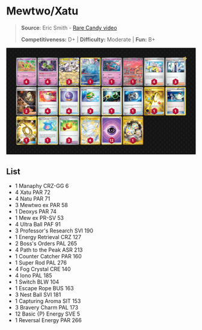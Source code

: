 # Mewtwo/Xatu

> **Source**: Eric Smith - [Rare Candy video](https://www.youtube.com/watch?v=BJe95g5h1tc)
> 
> **Competitiveness:** D+ | **Difficulty:** Moderate | **Fun:** B+

![decklist](../../!Images/Standard/09BST-PAF/Mewtwo-Xatu.PNG)

## List
* 1 Manaphy CRZ-GG 6
* 4 Xatu PAR 72
* 4 Natu PAR 71 
* 3 Mewtwo ex PAR 58
* 1 Deoxys PAR 74
* 1 Mew ex PR-SV 53
* 4 Ultra Ball PAF 91
* 3 Professor's Research SVI 190
* 1 Energy Retrieval CRZ 127
* 2 Boss's Orders PAL 265
* 4 Path to the Peak ASR 213
* 1 Counter Catcher PAR 160
* 1 Super Rod PAL 276
* 4 Fog Crystal CRE 140
* 4 Iono PAL 185
* 1 Switch BLW 104
* 1 Escape Rope BUS 163
* 3 Nest Ball SVI 181
* 1 Capturing Aroma SIT 153
* 3 Bravery Charm PAL 173
* 12 Basic {P} Energy SVE 5
* 1 Reversal Energy PAR 266
